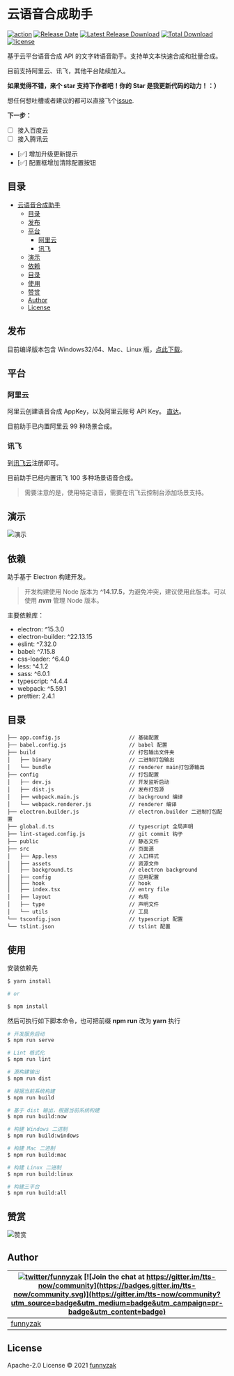 # 云语音合成助手

[![action][ci-image]][ci-url]
[![Release Date][rle-image]][rle-url]
[![Latest Release Download][down-latest-image]][rle-url]
[![Total Download][down-total-image]][rle-all-url]
[![license][license-image]][repository-url]

[down-latest-image]: https://img.shields.io/github/downloads/funnyzak/tts-now/latest/total.svg
[down-total-image]: https://img.shields.io/github/downloads/funnyzak/tts-now/total.svg
[rle-image]: https://img.shields.io/github/release-date/funnyzak/tts-now.svg
[rle-url]: https://github.com/funnyzak/tts-now/releases/latest
[rle-all-url]: https://github.com/funnyzak/tts-now/releases
[ci-image]: https://img.shields.io/github/workflow/status/funnyzak/tts-now/release
[ci-url]: https://github.com/funnyzak/tts-now/actions
[license-image]: https://img.shields.io/github/license/funnyzak/tts-now.svg?style=flat-square
[repository-url]: https://github.com/funnyzak/tts-now

基于云平台语音合成 API 的文字转语音助手。支持单文本快速合成和批量合成。

目前支持阿里云、讯飞，其他平台陆续加入。

**如果觉得不错，来个 star 支持下作者吧！你的 Star 是我更新代码的动力！：）**

想任何想吐槽或者建议的都可以直接飞个[issue](https://github.com/funnyzak/tts-now/issues).

**下一步：**

- [ ] 接入百度云
- [ ] 接入腾讯云
- [✅] 增加升级更新提示
- [✅] 配置框增加清除配置按钮

## 目录

- [云语音合成助手](#云语音合成助手)
  - [目录](#目录)
  - [发布](#发布)
  - [平台](#平台)
    - [阿里云](#阿里云)
    - [讯飞](#讯飞)
  - [演示](#演示)
  - [依赖](#依赖)
  - [目录](#目录-1)
  - [使用](#使用)
  - [赞赏](#赞赏)
  - [Author](#author)
  - [License](#license)

## 发布

目前编译版本包含 Windows32/64、Mac、Linux 版，[点此下载](https://github.com/funnyzak/tts-now/releases)。

## 平台

### 阿里云

阿里云创建语音合成 AppKey，以及阿里云账号 API Key。 [直达](https://ai.aliyun.com/nls/tts)。

目前助手已内置阿里云 99 种场景合成。

### 讯飞

到[讯飞云](https://www.xfyun.cn/services/online_tts)注册即可。

目前助手已经内置讯飞 100 多种场景语音合成。

> 需要注意的是，使用特定语音，需要在讯飞云控制台添加场景支持。

## 演示

![演示](https://raw.githubusercontent.com/funnyzak/tts-now/master/public/_docs/assets/img/demo.png)

## 依赖

助手基于 Electron 构建开发。

> 开发构建使用 Node 版本为 **^14.17.5**，为避免冲突，建议使用此版本。可以使用 **_nvm_** 管理 Node 版本。

主要依赖库：

- electron: ^15.3.0
- electron-builder: ^22.13.15
- eslint: ^7.32.0
- babel: ^7.15.8
- css-loader: ^6.4.0
- less: ^4.1.2
- sass: ^6.0.1
- typescript: ^4.4.4
- webpack: ^5.59.1
- prettier: 2.4.1

## 目录

    ├── app.config.js                      // 基础配置
    ├── babel.config.js                    // babel 配置
    ├── build                              // 打包输出文件夹
    │   ├── binary                         // 二进制打包输出
    │   └── bundle                         // renderer main打包源输出
    ├── config                             // 打包配置
    │   ├── dev.js                         // 开发监听启动
    │   ├── dist.js                        // 发布打包源
    │   ├── webpack.main.js                // background 编译
    │   └── webpack.renderer.js            // renderer 编译
    ├── electron.builder.js                // electron.builder 二进制打包配置
    ├── global.d.ts                        // typescript 全局声明
    ├── lint-staged.config.js              // git commit 钩子
    ├── public                             // 静态文件
    ├── src                                // 页面源
    │   ├── App.less                       // 入口样式
    │   ├── assets                         // 资源文件
    │   ├── background.ts                  // electron background
    │   ├── config                         // 应用配置
    │   ├── hook                           // hook
    │   ├── index.tsx                      // entry file
    │   ├── layout                         // 布局
    │   ├── type                           // 声明文件
    │   └── utils                          // 工具
    └── tsconfig.json                      // typescript 配置
    └── tslint.json                        // tslint 配置

## 使用

安装依赖先

```bash
$ yarn install

# or

$ npm install
```

然后可执行如下脚本命令，也可把前缀 **npm run** 改为 **yarn** 执行

```bash
# 开发服务启动
$ npm run serve

# Lint 格式化
$ npm run lint

# 源构建输出
$ npm run dist

# 根据当前系统构建
$ npm run build

# 基于 dist 输出，根据当前系统构建
$ npm run build:now

# 构建 Windows 二进制
$ npm run build:windows

# 构建 Mac 二进制
$ npm run build:mac

# 构建 Linux 二进制
$ npm run build:linux

# 构建三平台
$ npm run build:all

```

## 赞赏

![赞赏](https://raw.githubusercontent.com/funnyzak/tts-now/master/public/_docs/assets/img/coffee.png)

## Author

| [![twitter/funnyzak](https://s.gravatar.com/avatar/c2437e240644b1317a4a356c6d6253ee?s=70)](https://twitter.com/funnyzak 'Follow @funnyzak on Twitter') [![Join the chat at https://gitter.im/tts-now/community](https://badges.gitter.im/tts-now/community.svg)](https://gitter.im/tts-now/community?utm_source=badge&utm_medium=badge&utm_campaign=pr-badge&utm_content=badge) |
| ------------------------------------------------------------------------------------------------------------------------------------------------------------------------------------------------------------------------------------------------------------------------------------------------------------------------------------------------------------------------------- |
| [funnyzak](https://yycc.me/)                                                                                                                                                                                                                                                                                                                                                    |

## License

Apache-2.0 License © 2021 [funnyzak](https://github.com/funnyzak)
